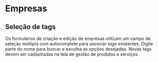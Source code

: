 # Empresas

## Seleção de tags

Os formulários de criação e edição de empresas utilizam um campo de seleção múltipla com autocomplete para associar *tags* existentes.
Digite parte do nome para buscar e escolha as opções desejadas.
Novas tags devem ser cadastradas na tela de gestão de produtos e serviços.
